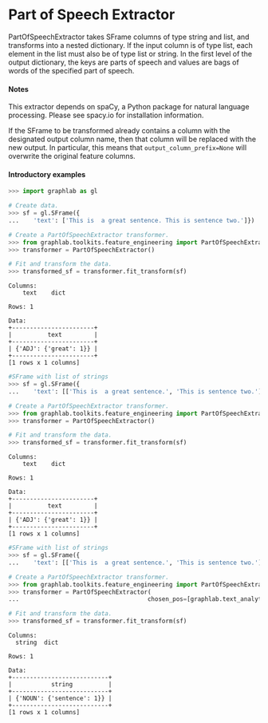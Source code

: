 <script src="../dato/js/recview.js"></script>
# Part of Speech Extractor

PartOfSpeechExtractor takes SFrame columns of type string and list,
and transforms into a nested dictionary. If the input column is of type list,
each element in the list must also be of type list or string.  In the first
level of the output dictionary, the keys are parts of speech and values are
bags of words of the specified part of speech.

#### Notes 

This extractor depends on spaCy, a Python package for natural language
processing. Please see spacy.io for installation information.

If the SFrame to be transformed already contains a column with the
designated output column name, then that column will be replaced with the
new output. In particular, this means that `output_column_prefix=None` will
overwrite the original feature columns.


#### Introductory examples
```python
>>> import graphlab as gl

# Create data.
>>> sf = gl.SFrame({
...    'text': ['This is  a great sentence. This is sentence two.']})

# Create a PartOfSpeechExtractor transformer.
>>> from graphlab.toolkits.feature_engineering import PartOfSpeechExtractor
>>> transformer = PartOfSpeechExtractor()

# Fit and transform the data.
>>> transformed_sf = transformer.fit_transform(sf)
```
```no-highlight
Columns:
    text    dict

Rows: 1

Data:
+-----------------------+
|          text         |
+-----------------------+
| {'ADJ': {'great': 1}} |
+-----------------------+
[1 rows x 1 columns]
```
```python
#SFrame with list of strings
>>> sf = gl.SFrame({
...    'text': [['This is  a great sentence.', 'This is sentence two.']]})

# Create a PartOfSpeechExtractor transformer.
>>> from graphlab.toolkits.feature_engineering import PartOfSpeechExtractor
>>> transformer = PartOfSpeechExtractor()

# Fit and transform the data.
>>> transformed_sf = transformer.fit_transform(sf)
```
```no-highlight
Columns:
    text    dict

Rows: 1

Data:
+-----------------------+
|          text         |
+-----------------------+
| {'ADJ': {'great': 1}} |
+-----------------------+
[1 rows x 1 columns]
```
```python
#SFrame with list of strings
>>> sf = gl.SFrame({
...    'text': [['This is  a great sentence.', 'This is sentence two.']]})

# Create a PartOfSpeechExtractor transformer.
>>> from graphlab.toolkits.feature_engineering import PartOfSpeechExtractor
>>> transformer = PartOfSpeechExtractor(
...                                    chosen_pos=[graphlab.text_analytics.PartOfSpeec.NOUN])

# Fit and transform the data.
>>> transformed_sf = transformer.fit_transform(sf)
```
```no-highlight
Columns:
  string  dict

Rows: 1

Data:
+---------------------------+
|           string          |
+---------------------------+
| {'NOUN': {'sentence': 1}} |
+---------------------------+
[1 rows x 1 columns]
```

